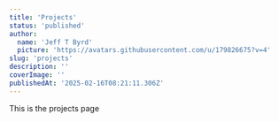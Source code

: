 ```yaml
---
title: 'Projects'
status: 'published'
author:
  name: 'Jeff T Byrd'
  picture: 'https://avatars.githubusercontent.com/u/179826675?v=4'
slug: 'projects'
description: ''
coverImage: ''
publishedAt: '2025-02-16T08:21:11.306Z'
---
```


This is the projects page